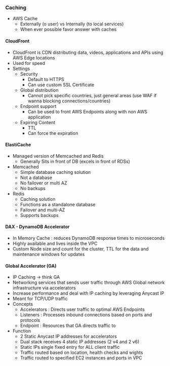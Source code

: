 ### Caching 

- AWS Cache 
  - Externally (o user) vs Internally (to local services)
  - When ever possible favor answer with caches 


#### CloudFront 

- CloudFront is CDN distributing data, videos, applications and APIs using AWS Edge locations 
- Used for speed 
- Settings 
  - Security 
    - Default to HTTPS 
    - Can use custom SSL Certificate
  - Global distribution 
    - Cannot pick specific countries, just general areas (use WAF if wanna blocking connections/countries)
  - Endpoint support 
    - Can be used to front AWS Endpoints along with non AWS application
  - Expiring Content 
    - TTL
    - Can force the expiration 


#### ElastiCache 

- Managed version of Memcached and Redis 
  - Generally Sits in front of DB (excels in front of RDSs)
- Memcached 
  - Simple database caching solution
  - Not a database 
  - No failover or multi AZ
  - No backups 
- Redis 
  - Caching solution 
  - Functions as a standalone database 
  - Failover and multi-AZ
  - Supports backups 

#### DAX - DynamoDB Accelerator 

- In Memory Cache : reduces DynamoDB response times to microseconds 
- Highly available and lives inside the VPC 
- Custom Node size and count for the cluster, TTL for the data and maintenance windows for updates 


#### Global Accelerator (GA)

- IP Caching -> think GA
- Networking services that sends user traffic through AWS Global network infrastructure via accelerators 
- Increase performance and deal with IP caching by leveraging Anycast IP 
- Meant for TCP/UDP traffic 
- Concepts 
  - Accelerators : Directs user traffic to optimal AWS Endpoints 
  - Listeners : Processes inbound connections based on ports and protocols 
  - Endpoint : Resources that GA directs traffic to 
- Function 
  - 2 Static Anycast IP addresses for accelerators 
  - Dual stack receives 4 static IP addresses (2 v4 and 2 v6)
  - Static IPs single fixed entry for ALL client traffic 
  - Traffic routed based on location, health checks and wights 
  - Traffic routed to specified EC2 instances and ports in VPC 
